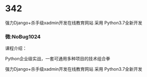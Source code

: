 # 342
强力Django+杀手级xadmin开发在线教育网站 采用 Python3.7全新开发
### 微:NoBug1024 


课程介绍：

Python企业级实战，一套可通用多种项目的技术组合拳

强力Django+杀手级xadmin开发在线教育网站 采用 Python3.7全新开发
